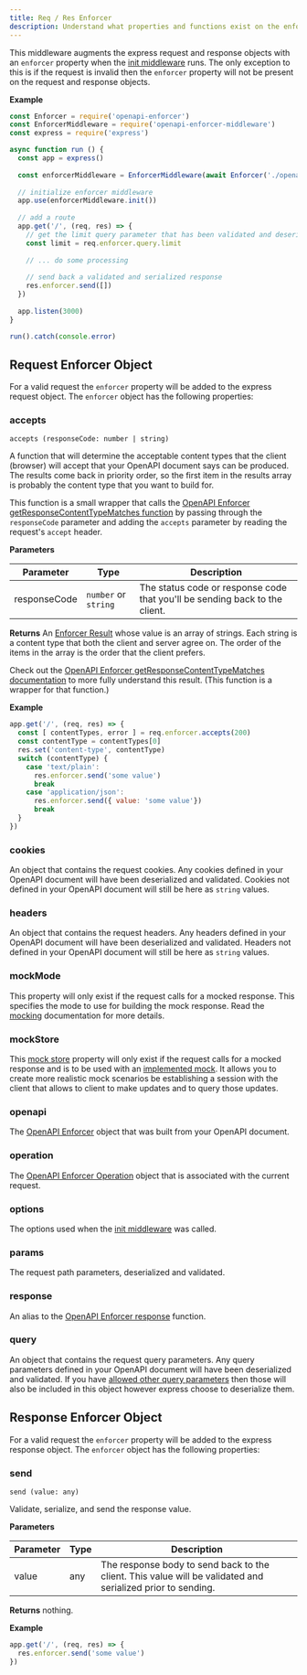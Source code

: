 ```yaml
---
title: Req / Res Enforcer
description: Understand what properties and functions exist on the enforcer property for both of the express request and response objects.
---
```


This middleware augments the express request and response objects with an `enforcer` property when the [init middleware](./api#init) runs. The only exception to this is if the request is invalid then the `enforcer` property will not be present on the request and response objects.

**Example**

```js
const Enforcer = require('openapi-enforcer')
const EnforcerMiddleware = require('openapi-enforcer-middleware')
const express = require('express')

async function run () {
  const app = express()
  
  const enforcerMiddleware = EnforcerMiddleware(await Enforcer('./openapi.yml'))
  
  // initialize enforcer middleware
  app.use(enforcerMiddleware.init())
  
  // add a route
  app.get('/', (req, res) => {
    // get the limit query parameter that has been validated and deserialized
    const limit = req.enforcer.query.limit
  
    // ... do some processing
  
    // send back a validated and serialized response
    res.enforcer.send([])
  })
  
  app.listen(3000)
}

run().catch(console.error)
```

## Request Enforcer Object

For a valid request the `enforcer` property will be added to the express request object. The `enforcer` object has the following properties:

### accepts

`accepts (responseCode: number | string)`

A function that will determine the acceptable content types that the client (browser) will accept that your OpenAPI document says can be produced. The results come back in priority order, so the first item in the results array is probably the content type that you want to build for.

This function is a small wrapper that calls the [OpenAPI Enforcer getResponseContentTypeMatches function](https://byu-oit.github.io/openapi-enforcer/api/components/operation#getresponsecontenttypematches) by passing through the `responseCode` parameter and adding the `accepts` parameter by reading the request's `accept` header.

**Parameters**

| Parameter | Type | Description |
| --------- | ---- | ----------- |
| responseCode | `number` or `string` | The status code or response code that you'll be sending back to the client. | 

**Returns** An [Enforcer Result](https://byu-oit.github.io/openapi-enforcer/api/enforcer-result) whose value is an array of strings. Each string is a content type that both the client and server agree on. The order of the items in the array is the order that the client prefers.

Check out the [OpenAPI Enforcer getResponseContentTypeMatches documentation](https://byu-oit.github.io/openapi-enforcer/api/components/operation#getresponsecontenttypematches) to more fully understand this result. (This function is a wrapper for that function.)

**Example**

```js
app.get('/', (req, res) => {
  const [ contentTypes, error ] = req.enforcer.accepts(200)
  const contentType = contentTypes[0]
  res.set('content-type', contentType)
  switch (contentType) {
    case 'text/plain':
      res.enforcer.send('some value')
      break
    case 'application/json':
      res.enforcer.send({ value: 'some value'})
      break
  }
})
```

### cookies

An object that contains the request cookies. Any cookies defined in your OpenAPI document will have been deserialized and validated. Cookies not defined in your OpenAPI document will still be here as `string` values.

### headers

An object that contains the request headers. Any headers defined in your OpenAPI document will have been deserialized and validated. Headers not defined in your OpenAPI document will still be here as `string` values.

### mockMode

This property will only exist if the request calls for a mocked response. This specifies the mode to use for building the mock response. Read the [mocking](./mocking) documentation for more details.

### mockStore

This [mock store](./mocking#mock-store) property will only exist if the request calls for a mocked response and is to be used with an [implemented mock](./mocking#implemented-mock-responses). It allows you to create more realistic mock scenarios be establishing a session with the client that allows to client to make updates and to query those updates.

### openapi

The [OpenAPI Enforcer](https://byu-oit.github.io/openapi-enforcer/api/components/openapi) object that was built from your OpenAPI document.

### operation

The [OpenAPI Enforcer Operation](https://byu-oit.github.io/openapi-enforcer/api/components/operation) object that is associated with the current request.

### options

The options used when the [init middleware](./api#init) was called.

### params

The request path parameters, deserialized and validated.

### response

An alias to the [OpenAPI Enforcer response](https://byu-oit.github.io/openapi-enforcer/api/components/operation#response) function.

### query

An object that contains the request query parameters. Any query parameters defined in your OpenAPI document will have been deserialized and validated. If you have [allowed other query parameters](./api#init-options) then those will also be included in this object however express choose to deserialize them.

## Response Enforcer Object

For a valid request the `enforcer` property will be added to the express response object. The `enforcer` object has the following properties:

### send

`send (value: any)`

Validate, serialize, and send the response value.

**Parameters**

| Parameter | Type | Description |
| --------- | ---- | ----------- |
| value | any | The response body to send back to the client. This value will be validated and serialized prior to sending. | 

**Returns** nothing.

**Example**

```js
app.get('/', (req, res) => {
  res.enforcer.send('some value')
})
```
